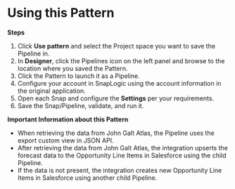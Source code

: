 # Using this Pattern

**Steps**

1. Click **Use pattern** and select the Project space you want to save the Pipeline in.
2. In **Designer**, click the Pipelines icon on the left panel and browse to the location where you saved the Pattern.
3. Click the Pattern to launch it as a Pipeline.
4. Configure your account in SnapLogic using the account information in the original application.
5. Open each Snap and configure the **Settings** per your requirements.
6. Save the Snap/Pipeline, validate, and run it.

**Important Information about this Pattern**

* When retrieving the data from John Galt Atlas, the Pipeline uses the export custom view in JSON API.
* After retrieving the data from John Galt Atlas, the integration upserts the forecast data to the Opportunity Line Items in Salesforce using the child Pipeline.&#x20;
* If the data is not present, the integration creates new Opportunity Line Items in Salesforce using another child Pipeline.&#x20;
